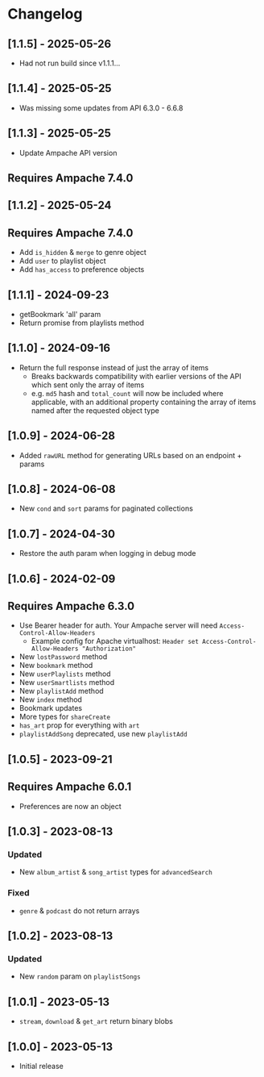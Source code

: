 # Changelog

## [1.1.5] - 2025-05-26

- Had not run build since v1.1.1...

## [1.1.4] - 2025-05-25

- Was missing some updates from API 6.3.0 - 6.6.8

## [1.1.3] - 2025-05-25

- Update Ampache API version

## Requires Ampache 7.4.0

## [1.1.2] - 2025-05-24

## Requires Ampache 7.4.0

- Add `is_hidden` & `merge` to genre object
- Add `user` to playlist object
- Add `has_access` to preference objects

## [1.1.1] - 2024-09-23

- getBookmark 'all' param
- Return promise from playlists method

## [1.1.0] - 2024-09-16

- Return the full response instead of just the array of items 
  - Breaks backwards compatibility with earlier versions of the API which sent only the array of items
  - e.g. `md5` hash and `total_count` will now be included where applicable, with an additional property containing the array of items named after the requested object type

## [1.0.9] - 2024-06-28

- Added `rawURL` method for generating URLs based on an endpoint + params

## [1.0.8] - 2024-06-08

- New `cond` and `sort` params for paginated collections

## [1.0.7] - 2024-04-30

- Restore the auth param when logging in debug mode

## [1.0.6] - 2024-02-09

## Requires Ampache 6.3.0

- Use Bearer header for auth. Your Ampache server will need `Access-Control-Allow-Headers`
  - Example config for Apache virtualhost: `Header set Access-Control-Allow-Headers "Authorization"`
- New `lostPassword` method
- New `bookmark` method
- New `userPlaylists` method
- New `userSmartlists` method
- New `playlistAdd` method
- New `index` method
- Bookmark updates
- More types for `shareCreate`
- `has_art` prop for everything with `art`
- `playlistAddSong` deprecated, use new `playlistAdd`

## [1.0.5] - 2023-09-21

## Requires Ampache 6.0.1

- Preferences are now an object

## [1.0.3] - 2023-08-13

### Updated

- New `album_artist` & `song_artist` types for `advancedSearch`

### Fixed

- `genre` & `podcast` do not return arrays

## [1.0.2] - 2023-08-13

### Updated

- New `random` param on `playlistSongs`

## [1.0.1] - 2023-05-13

- `stream`, `download` & `get_art` return binary blobs

## [1.0.0] - 2023-05-13

- Initial release
